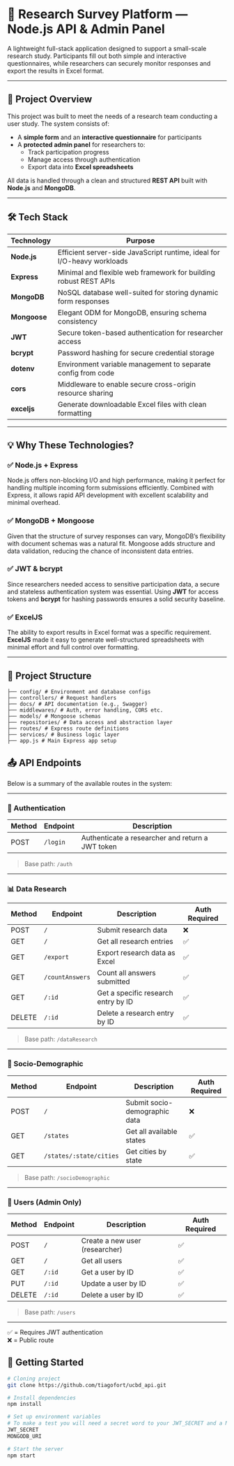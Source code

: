 # 🧠 Research Survey Platform — Node.js API & Admin Panel

A lightweight full-stack application designed to support a small-scale research study. Participants fill out both simple and interactive questionnaires, while researchers can securely monitor responses and export the results in Excel format.

---

## 🚀 Project Overview

This project was built to meet the needs of a research team conducting a user study. The system consists of:

- A **simple form** and an **interactive questionnaire** for participants
- A **protected admin panel** for researchers to:
  - Track participation progress
  - Manage access through authentication
  - Export data into **Excel spreadsheets**

All data is handled through a clean and structured **REST API** built with **Node.js** and **MongoDB**.

---

## 🛠️ Tech Stack

| Technology     | Purpose                                                                 |
|----------------|-------------------------------------------------------------------------|
| **Node.js**    | Efficient server-side JavaScript runtime, ideal for I/O-heavy workloads |
| **Express**    | Minimal and flexible web framework for building robust REST APIs        |
| **MongoDB**    | NoSQL database well-suited for storing dynamic form responses           |
| **Mongoose**   | Elegant ODM for MongoDB, ensuring schema consistency                    |
| **JWT**        | Secure token-based authentication for researcher access                 |
| **bcrypt**     | Password hashing for secure credential storage                          |
| **dotenv**     | Environment variable management to separate config from code            |
| **cors**       | Middleware to enable secure cross-origin resource sharing               |
| **exceljs**    | Generate downloadable Excel files with clean formatting                 |

---

## 💡 Why These Technologies?

### ✅ Node.js + Express  
Node.js offers non-blocking I/O and high performance, making it perfect for handling multiple incoming form submissions efficiently. Combined with Express, it allows rapid API development with excellent scalability and minimal overhead.

### ✅ MongoDB + Mongoose  
Given that the structure of survey responses can vary, MongoDB’s flexibility with document schemas was a natural fit. Mongoose adds structure and data validation, reducing the chance of inconsistent data entries.

### ✅ JWT & bcrypt  
Since researchers needed access to sensitive participation data, a secure and stateless authentication system was essential. Using **JWT** for access tokens and **bcrypt** for hashing passwords ensures a solid security baseline.

### ✅ ExcelJS  
The ability to export results in Excel format was a specific requirement. **ExcelJS** made it easy to generate well-structured spreadsheets with minimal effort and full control over formatting.

---

## 🧱 Project Structure

```
├── config/ # Environment and database configs
├── controllers/ # Request handlers
├── docs/ # API documentation (e.g., Swagger)
├── middlewares/ # Auth, error handling, CORS etc.
├── models/ # Mongoose schemas
├── repositories/ # Data access and abstraction layer
├── routes/ # Express route definitions
├── services/ # Business logic layer
├── app.js # Main Express app setup
```

## 📤 API Endpoints

Below is a summary of the available routes in the system:

---

### 🔐 Authentication

| Method | Endpoint     | Description                  |
|--------|--------------|------------------------------|
| POST   | `/login`     | Authenticate a researcher and return a JWT token |

> Base path: `/auth`

---

### 📊 Data Research

| Method | Endpoint           | Description                              | Auth Required |
|--------|--------------------|------------------------------------------|---------------|
| POST   | `/`                | Submit research data                     | ❌            |
| GET    | `/`                | Get all research entries                 | ✅            |
| GET    | `/export`          | Export research data as Excel            | ✅            |
| GET    | `/countAnswers`    | Count all answers submitted              | ✅            |
| GET    | `/:id`             | Get a specific research entry by ID      | ✅            |
| DELETE | `/:id`             | Delete a research entry by ID            | ✅            |

> Base path: `/dataResearch`

---

### 🧍 Socio-Demographic

| Method | Endpoint                           | Description                          | Auth Required |
|--------|------------------------------------|--------------------------------------|---------------|
| POST   | `/`                                | Submit socio-demographic data        | ❌            |
| GET    | `/states`                          | Get all available states             | ✅            |
| GET    | `/states/:state/cities`            | Get cities by state                  | ✅            |

> Base path: `/socioDemographic`

---

### 👥 Users (Admin Only)

| Method | Endpoint       | Description                   | Auth Required |
|--------|----------------|-------------------------------|---------------|
| POST   | `/`            | Create a new user (researcher)| ✅            |
| GET    | `/`            | Get all users                 | ✅            |
| GET    | `/:id`         | Get a user by ID              | ✅            |
| PUT    | `/:id`         | Update a user by ID           | ✅            |
| DELETE | `/:id`         | Delete a user by ID           | ✅            |

> Base path: `/users`

---

✅ = Requires JWT authentication  
❌ = Public route


## 🧪 Getting Started

```bash
# Cloning project
git clone https://github.com/tiagofort/ucbd_api.git

# Install dependencies
npm install

# Set up environment variables
# To make a test you will need a secret word to your JWT_SECRET and a MONGODB_URI from a existing database. That's all environment variables. 
JWT_SECRET
MONGODB_URI

# Start the server
npm start